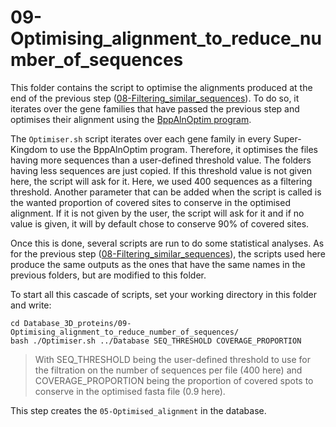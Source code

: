 # 09-Optimising_alignment_to_reduce_number_of_sequences

This folder contains the script to optimise the alignments produced at the end of the previous step ([08-Filtering_similar_sequences](../08-Filtering_similar_sequences/README.md)). To do so, it iterates over the gene families that have passed the previous step and optimises their alignment using the [BppAlnOptim program](https://jydu.github.io/physamp/).

The `Optimiser.sh` script iterates over each gene family in every Super-Kingdom to use the BppAlnOptim program. Therefore, it optimises the files having more sequences than a user-defined threshold value. The folders having less sequences are just copied. If this threshold value is not given here, the script will ask for it. Here, we used 400 sequences as a filtering threshold.
Another parameter that can be added when the script is called is the wanted proportion of covered sites to conserve in the optimised alignment. If it is not given by the user, the script will ask for it and if no value is given, it will by default chose to conserve 90% of covered sites.

Once this is done, several scripts are run to do some statistical analyses. As for the previous step ([08-Filtering_similar_sequences](../08-Filtering_similar_sequences/README.md)), the scripts used here produce the same outputs as the ones that have the same names in the previous folders, but are modified to this folder.

To start all this cascade of scripts, set your working directory in this folder and write: 
```
cd Database_3D_proteins/09-Optimising_alignment_to_reduce_number_of_sequences/
bash ./Optimiser.sh ../Database SEQ_THRESHOLD COVERAGE_PROPORTION
```
> With SEQ_THRESHOLD being the user-defined threshold to use for the filtration on the number of sequences per file (400 here)
>  and COVERAGE_PROPORTION being the proportion of covered spots to conserve in the optimised fasta file (0.9 here). 

This step creates the `05-Optimised_alignment` in the database.